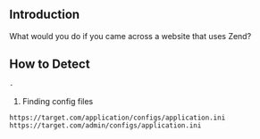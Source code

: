 
## Introduction

[](https://github.com/daffainfo/AllAboutBugBounty/blob/master/Technologies/Zend.md#introduction)

What would you do if you came across a website that uses Zend?

## How to Detect

[](https://github.com/daffainfo/AllAboutBugBounty/blob/master/Technologies/Zend.md#how-to-detect)

`-`

1. Finding config files

```
https://target.com/application/configs/application.ini
https://target.com/admin/configs/application.ini
```


